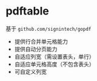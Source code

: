 # pdftable

基于 `github.com/signintech/gopdf` 

- 提供行合并单元格能力
- 提供自动分页能力
- 自适应列宽（需设置表头，单行）
- 自适应单元格高度（不包含表头）
- 可自定义列宽